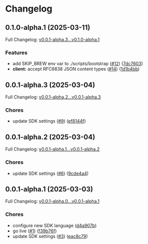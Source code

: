 # Changelog

## 0.1.0-alpha.1 (2025-03-11)

Full Changelog: [v0.0.1-alpha.3...v0.1.0-alpha.1](https://github.com/sudoping01/djelia-sdk-node/compare/v0.0.1-alpha.3...v0.1.0-alpha.1)

### Features

* add SKIP_BREW env var to ./scripts/bootstrap ([#12](https://github.com/sudoping01/djelia-sdk-node/issues/12)) ([7dc7603](https://github.com/sudoping01/djelia-sdk-node/commit/7dc7603c750b22d340e6c127a4898c3f1aa95637))
* **client:** accept RFC6838 JSON content types ([#14](https://github.com/sudoping01/djelia-sdk-node/issues/14)) ([1d1b4bb](https://github.com/sudoping01/djelia-sdk-node/commit/1d1b4bbce5b585ec7b2e739d340d27dac466a2eb))

## 0.0.1-alpha.3 (2025-03-04)

Full Changelog: [v0.0.1-alpha.2...v0.0.1-alpha.3](https://github.com/sudoping01/djelia-sdk-node/compare/v0.0.1-alpha.2...v0.0.1-alpha.3)

### Chores

* update SDK settings ([#9](https://github.com/sudoping01/djelia-sdk-node/issues/9)) ([ef8144f](https://github.com/sudoping01/djelia-sdk-node/commit/ef8144f86a384eba6f9f8ae71f12d349952372b8))

## 0.0.1-alpha.2 (2025-03-04)

Full Changelog: [v0.0.1-alpha.1...v0.0.1-alpha.2](https://github.com/sudoping01/djelia-sdk-node/compare/v0.0.1-alpha.1...v0.0.1-alpha.2)

### Chores

* update SDK settings ([#6](https://github.com/sudoping01/djelia-sdk-node/issues/6)) ([9cde4a4](https://github.com/sudoping01/djelia-sdk-node/commit/9cde4a4e292d594c33e0527057ed7515f7990ddf))

## 0.0.1-alpha.1 (2025-03-03)

Full Changelog: [v0.0.1-alpha.0...v0.0.1-alpha.1](https://github.com/sudoping01/djelia-sdk-node/compare/v0.0.1-alpha.0...v0.0.1-alpha.1)

### Chores

* configure new SDK language ([d4a907b](https://github.com/sudoping01/djelia-sdk-node/commit/d4a907bc703242b380aca911ae8b3cd90a72bbbb))
* go live ([#1](https://github.com/sudoping01/djelia-sdk-node/issues/1)) ([f39b76f](https://github.com/sudoping01/djelia-sdk-node/commit/f39b76ffb182c7090c809abf496ca66c1d1ce7c7))
* update SDK settings ([#3](https://github.com/sudoping01/djelia-sdk-node/issues/3)) ([eac8c79](https://github.com/sudoping01/djelia-sdk-node/commit/eac8c7952dd3f554045230bf02ac8da75742cac6))
